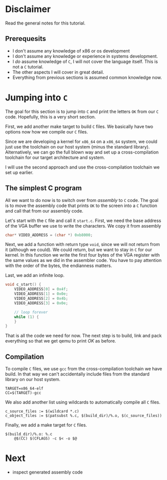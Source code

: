 # Disclaimer
Read the general notes for this tutorial.

## Prerequesits
* I don't assume any knowledge of x86 or os development
* I don't assume any knowledge or experience in systems development.
* I *do* assume knowledge of `C`, I will not cover the language itself. This is not a
  `C` tutorial.
* The other aspects I will cover in great detail.
* Everything from previous sections is assumed common knowledge now.

# Jumping into `C`
The goal for this section is to jump into `C` and print the letters `OK` from our `C`
code. Hopefully, this is a very short section.

First, we add another make target to build `C` files.  We basically have two options
now how we compile our `C` files.

Since we are developing a kernel for `x86_64` on a `x86_64` system, we could just use
the toolchain on our host system (minus the standard library). Alternatively, we can
go the full blown way and set up a cross-compilation toolchain for our target
architecture and system.

I will use the second approach and use the cross-compilation toolchain we set up earlier.

## The simplest C program
All we want to do now is to switch over from _assembly_ to `C` code. The goal is to move
the assembly code that prints `OK` to the screen into a `C` function and call that from
our assembly code.

Let's start with the `C` file and call it `start.c`. First, we need the base address of
the VGA buffer we use to write the characters. We copy it from assembly

```c
char* VIDEO_ADDRESS = (char *) 0xb8000;
```

Next, we add a function with return type `void`, since we will not return from it
(although we could). We could return, but we want to stay in `C` for our kernel. In this
function we write the first four bytes of the VGA register with the same values as
we did in the assembler code. You have to pay attention with the order of the bytes,
the endianness matters.

Last, we add an infinite loop.

```c
void c_start() {
    VIDEO_ADDRESS[0] = 0x4f;
    VIDEO_ADDRESS[1] = 0x0e;
    VIDEO_ADDRESS[2] = 0x4b;
    VIDEO_ADDRESS[3] = 0x0e;

    // loop forever
    while (1) {
    }
}
```
That is all the code we need for now. The next step is to build, link and pack everything
so that we get qemu to print _OK_ as before.

## Compilation
To compile `C` files, we use `gcc` from the cross-compilation toolchain we have build.
In that way we can't accidentally include files from the standard library on our host
system.
```
TARGET=x86_64-elf
CC=$(TARGET)-gcc
```

We also add another list using wildcards to automatically compile all `C` files.
```
c_source_files := $(wildcard *.c)
c_object_files := $(patsubst %.c, $(build_dir)/%.o, $(c_source_files))
```

Finally, we add a make target for `C` files.
```
$(build_dir)/%.o: %.c
	@$(CC) $(CFLAGS) -c $< -o $@
```


# Next
* inspect generated assembly code

